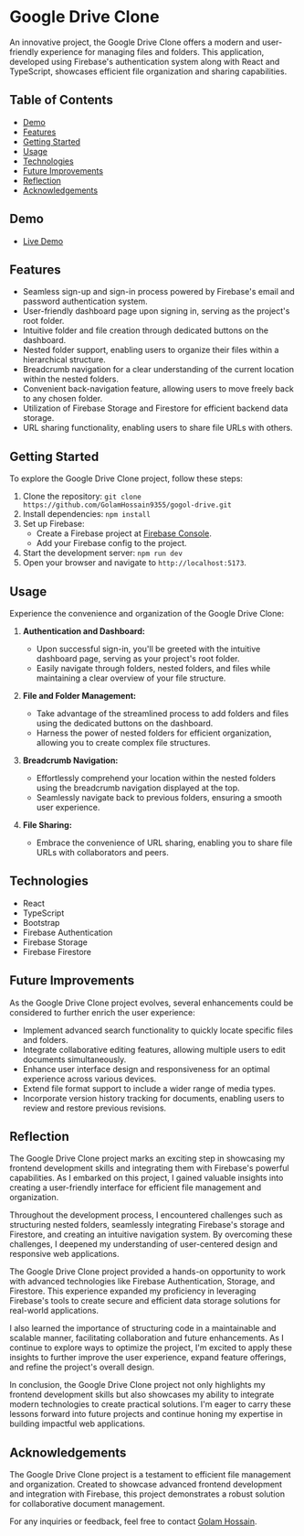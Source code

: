 # Google Drive Clone

An innovative project, the Google Drive Clone offers a modern and user-friendly experience for managing files and folders. This application, developed using Firebase's authentication system along with React and TypeScript, showcases efficient file organization and sharing capabilities.

## Table of Contents

-  [Demo](#demo)
-  [Features](#features)
-  [Getting Started](#getting-started)
-  [Usage](#usage)
-  [Technologies](#technologies)
-  [Future Improvements](#future-improvements)
-  [Reflection](#reflection)
-  [Acknowledgements](#acknowledgements)

## Demo

-  [Live Demo](https://gogol-drive.vercel.app)

## Features

-  Seamless sign-up and sign-in process powered by Firebase's email and password authentication system.
-  User-friendly dashboard page upon signing in, serving as the project's root folder.
-  Intuitive folder and file creation through dedicated buttons on the dashboard.
-  Nested folder support, enabling users to organize their files within a hierarchical structure.
-  Breadcrumb navigation for a clear understanding of the current location within the nested folders.
-  Convenient back-navigation feature, allowing users to move freely back to any chosen folder.
-  Utilization of Firebase Storage and Firestore for efficient backend data storage.
-  URL sharing functionality, enabling users to share file URLs with others.

## Getting Started

To explore the Google Drive Clone project, follow these steps:

1. Clone the repository: `git clone https://github.com/GolamHossain9355/gogol-drive.git`
2. Install dependencies: `npm install`
3. Set up Firebase:
   -  Create a Firebase project at [Firebase Console](https://console.firebase.google.com/).
   -  Add your Firebase config to the project.
4. Start the development server: `npm run dev`
5. Open your browser and navigate to `http://localhost:5173`.

## Usage

Experience the convenience and organization of the Google Drive Clone:

1. **Authentication and Dashboard:**

   -  Upon successful sign-in, you'll be greeted with the intuitive dashboard page, serving as your project's root folder.
   -  Easily navigate through folders, nested folders, and files while maintaining a clear overview of your file structure.

2. **File and Folder Management:**

   -  Take advantage of the streamlined process to add folders and files using the dedicated buttons on the dashboard.
   -  Harness the power of nested folders for efficient organization, allowing you to create complex file structures.

3. **Breadcrumb Navigation:**

   -  Effortlessly comprehend your location within the nested folders using the breadcrumb navigation displayed at the top.
   -  Seamlessly navigate back to previous folders, ensuring a smooth user experience.

4. **File Sharing:**
   -  Embrace the convenience of URL sharing, enabling you to share file URLs with collaborators and peers.

## Technologies

-  React
-  TypeScript
-  Bootstrap
-  Firebase Authentication
-  Firebase Storage
-  Firebase Firestore

## Future Improvements

As the Google Drive Clone project evolves, several enhancements could be considered to further enrich the user experience:

-  Implement advanced search functionality to quickly locate specific files and folders.
-  Integrate collaborative editing features, allowing multiple users to edit documents simultaneously.
-  Enhance user interface design and responsiveness for an optimal experience across various devices.
-  Extend file format support to include a wider range of media types.
-  Incorporate version history tracking for documents, enabling users to review and restore previous revisions.

## Reflection

The Google Drive Clone project marks an exciting step in showcasing my frontend development skills and integrating them with Firebase's powerful capabilities. As I embarked on this project, I gained valuable insights into creating a user-friendly interface for efficient file management and organization.

Throughout the development process, I encountered challenges such as structuring nested folders, seamlessly integrating Firebase's storage and Firestore, and creating an intuitive navigation system. By overcoming these challenges, I deepened my understanding of user-centered design and responsive web applications.

The Google Drive Clone project provided a hands-on opportunity to work with advanced technologies like Firebase Authentication, Storage, and Firestore. This experience expanded my proficiency in leveraging Firebase's tools to create secure and efficient data storage solutions for real-world applications.

I also learned the importance of structuring code in a maintainable and scalable manner, facilitating collaboration and future enhancements. As I continue to explore ways to optimize the project, I'm excited to apply these insights to further improve the user experience, expand feature offerings, and refine the project's overall design.

In conclusion, the Google Drive Clone project not only highlights my frontend development skills but also showcases my ability to integrate modern technologies to create practical solutions. I'm eager to carry these lessons forward into future projects and continue honing my expertise in building impactful web applications.

## Acknowledgements

The Google Drive Clone project is a testament to efficient file management and organization. Created to showcase advanced frontend development and integration with Firebase, this project demonstrates a robust solution for collaborative document management.

For any inquiries or feedback, feel free to contact [Golam Hossain](mailto:rabby29hossain@gmail.com).
